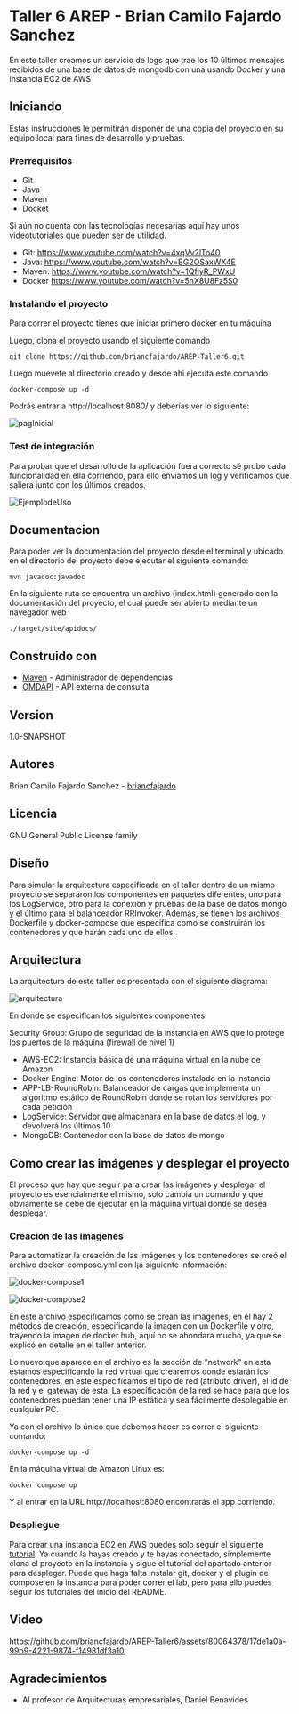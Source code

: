 # Taller 6 AREP - Brian Camilo Fajardo Sanchez

En este taller creamos un servicio de logs que trae los 10 últimos mensajes recibidos de una base de datos de mongodb
con una usando Docker y una instancia EC2 de AWS


## Iniciando

Estas instrucciones le permitirán disponer de una copia del proyecto en su equipo local para fines de desarrollo y pruebas.


### Prerrequisitos

* Git 
* Java
* Maven
* Docket

Si aún no cuenta con las tecnologías necesarias aquí hay unos videotutoriales que pueden ser de utilidad.

* Git: https://www.youtube.com/watch?v=4xqVv2lTo40
* Java: https://www.youtube.com/watch?v=BG2OSaxWX4E
* Maven: https://www.youtube.com/watch?v=1QfiyR_PWxU
* Docker https://www.youtube.com/watch?v=5nX8U8Fz5S0

### Instalando el proyecto

Para correr el proyecto tienes que iniciar primero docker en tu máquina

Luego, clona el proyecto usando el siguiente comando

```
git clone https://github.com/briancfajardo/AREP-Taller6.git
```

Luego muevete al directorio creado y desde ahi ejecuta este comando

```
docker-compose up -d
```
Podrás entrar a http://localhost:8080/ y deberías ver lo siguiente:

![pagInicial](https://github.com/briancfajardo/AREP-Taller6/assets/80064378/c94489e7-6bd4-42d7-80ce-41d34c1ec3ec)

### Test de integración

Para probar que el desarrollo de la aplicación fuera correcto sé probo cada funcionalidad en ella corriendo, para ello 
enviamos un log y verificamos que saliera junto con los últimos creados.

![EjemplodeUso](https://github.com/briancfajardo/AREP-Taller6/assets/80064378/5f332551-de53-4b22-8072-2ce3786935bf)


## Documentacion

Para poder ver la documentación del proyecto desde el terminal y ubicado en el directorio del proyecto debe ejecutar el 
siguiente comando:

```
mvn javadoc:javadoc
```

En la siguiente ruta se encuentra un archivo (index.html) generado con la documentación del proyecto, el cual puede ser 
abierto mediante un navegador web 

```
./target/site/apidocs/
```

## Construido con

* [Maven](https://maven.apache.org/) - Administrador de dependencias
* [OMDAPI](https://www.omdbapi.com) - API externa de consulta

## Version

1.0-SNAPSHOT

## Autores

Brian Camilo Fajardo Sanchez - [briancfajardo](https://github.com/briancfajardo)

## Licencia

GNU General Public License family

## Diseño

Para simular la arquitectura especificada en el taller dentro de un mismo proyecto se separaron los componentes en paquetes
diferentes, uno para los LogService, otro para la conexión y pruebas de la base de datos mongo y el último para el balanceador 
RRInvoker. Además, se tienen los archivos Dockerfile y docker-compose que especifica como se construirán los contenedores 
y que harán cada uno de ellos.

## Arquitectura

La arquitectura de este taller es presentada con el siguiente diagrama:

![arquitectura](https://github.com/briancfajardo/AREP-Taller6/assets/80064378/e58e18bb-79aa-4286-b4d2-69d17a13ddda)


En donde se especifican los siguientes componentes:

Security Group: Grupo de seguridad de la instancia en AWS que lo protege los puertos de la máquina (firewall de nivel 1) 
- AWS-EC2: Instancia básica de una máquina virtual en la nube de Amazon 
- Docker Engine: Motor de los contenedores instalado en la instancia 
- APP-LB-RoundRobin: Balanceador de cargas que implementa un algoritmo estático de RoundRobin donde se rotan los servidores 
por cada petición 
- LogService: Servidor que almacenara en la base de datos el log, y devolverá los últimos 10 
- MongoDB: Contenedor con la base de datos de mongo


## Como crear las imágenes y desplegar el proyecto

El proceso que hay que seguir para crear las imágenes y desplegar el proyecto es esencialmente el mismo, solo cambia un 
comando y que obviamente se debe de ejecutar en la máquina virtual donde se desea desplegar.

### Creacion de las imagenes

Para automatizar la creación de las imágenes y los contenedores se creó el archivo docker-compose.yml con l¡a siguiente 
información:

![docker-compose1](https://github.com/briancfajardo/AREP-Taller6/assets/80064378/bf9a300f-30ed-4549-b856-bfbc3370ff90)

![docker-compose2](https://github.com/briancfajardo/AREP-Taller6/assets/80064378/972075a0-c22d-4885-a9b8-0ef03be06d7d)


En este archivo especificamos como se crean las imágenes, en él hay 2 métodos de creación, especificando la imagen con un 
Dockerfile y otro, trayendo la imagen de docker hub, aquí no se ahondara mucho, ya que se explicó en detalle en el taller anterior.

Lo nuevo que aparece en el archivo es la sección de "network" en esta estamos especificando la red virtual que crearemos 
donde estarán los contenedores, en este especificamos el tipo de red (atributo driver), el id de la red y el gateway de esta. 
La especificación de la red se hace para que los contenedores puedan tener una IP estática y sea fácilmente desplegable en cualquier PC.

Ya con el archivo lo único que debemos hacer es correr el siguiente comando:

```
docker-compose up -d
```

En la máquina virtual de Amazon Linux es:

```
docker compose up
```

Y al entrar en la URL http://localhost:8080 encontrarás el app corriendo.

### Despliegue

Para crear una instancia EC2 en AWS puedes solo seguir el siguiente [tutorial](https://docs.aws.amazon.com/AWSEC2/latest/UserGuide/EC2_GetStarted.html). 
Ya cuando la hayas creado y te hayas conectado, simplemente clona el proyecto en la instancia y sigue el tutorial del 
apartado anterior para desplegar. Puede que haga falta instalar git, docker y el plugin de compose en la instancia para 
poder correr el lab, pero para ello puedes seguir los tutoriales del inicio del README.

## Video

https://github.com/briancfajardo/AREP-Taller6/assets/80064378/17de1a0a-99b9-4221-9874-f14981df3a10

## Agradecimientos

* Al profesor de Arquitecturas empresariales, Daniel Benavides
